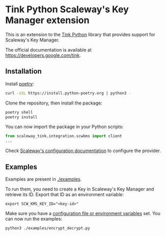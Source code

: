 # Tink Python Scaleway's Key Manager extension

This is an extension to the [Tink
Python](https://github.com/tink-crypto/tink-py) library that provides support
for Scaleway's Key Manager.

The official documentation is available at https://developers.google.com/tink.

## Installation

Install [poetry](https://python-poetry.org/docs/#installation):
```sh
curl -sSL https://install.python-poetry.org | python3 -
```

Clone the repository, then install the package:
```sh
poetry shell
poetry install
```

You can now import the package in your Python scripts:
```python
from scaleway_tink.integration.scwkms import client
...
```

Check [Scaleway's configuration
documentation](https://www.scaleway.com/en/docs/developer-tools/scaleway-cli/reference-content/scaleway-configuration-file/)
to configure the provider.

## Examples

Examples are present in [./examples](./examples).

To run them, you need to create a Key in Scaleway's Key Manager and retrieve its
ID. Export that ID as an environment variable:
```
export SCW_KMS_KEY_ID="<key-id>"
```

Make sure you have a [configuration file or environment
variables](https://www.scaleway.com/en/docs/developer-tools/scaleway-cli/reference-content/scaleway-configuration-file/)
set. You can now run the examples:
```sh
python3 ./examples/encrypt_decrypt.py
```
